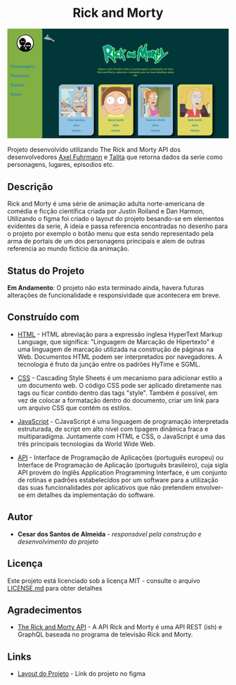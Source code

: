 <h1 align="center"> Rick and Morty </h1>

<p align="center">
    <img src="img/resultado.png" alt="imagem-site" width="600" height="auto">
</p>


Projeto desenvolvido utilizando The Rick and Morty API dos desenvolvedores [Axel Fuhrmann](https://axelfuhrmann.com/) e [Talita](https://talitatraveler.com/) que retorna dados da serie como personagens, lugares, episodios etc.

## Descrição

Rick and Morty é uma série de animação adulta norte-americana de comédia e ficção científica criada por Justin Roiland e Dan Harmon,
Utilizando o figma foi criado o layout do projeto besando-se em elementos evidentes da serie, A ideia e passa referencia encontradas no desenho para o projeto por exemplo o botão menu que esta sendo representado pela arma de portais de um dos personagens principais e alem de outras referencia ao mundo ficticio da animação.

## Status do Projeto

**Em Andamento**: O projeto não esta terminado ainda, havera futuras alterações de funcionalidade e responsividade que acontecera em breve.


## Construído com

* [HTML](https://www.w3schools.com/html/) - HTML abreviação para a expressão inglesa HyperText Markup Language, que significa: "Linguagem de Marcação de Hipertexto" é uma linguagem de marcação utilizada na construção de páginas na Web. Documentos HTML podem ser interpretados por navegadores. A tecnologia é fruto da junção entre os padrões HyTime e SGML.

* [CSS](https://www.w3schools.com/css/default.asp) - Cascading Style Sheets é um mecanismo para adicionar estilo a um documento web. O código CSS pode ser aplicado diretamente nas tags ou ficar contido dentro das tags "style". Também é possível, em vez de colocar a formatação dentro do documento, criar um link para um arquivo CSS que contém os estilos.

* [JavaScript](https://developer.mozilla.org/pt-BR/docs/Web/JavaScript) - CJavaScript é uma linguagem de programação interpretada estruturada, de script em alto nível com tipagem dinâmica fraca e multiparadigma. Juntamente com HTML e CSS, o JavaScript é uma das três principais tecnologias da World Wide Web.

* [API](https://www.w3schools.com/js/js_api_intro.asp) - Interface de Programação de Aplicações (português europeu) ou Interface de Programação de Aplicação (português brasileiro), cuja sigla API provém do Inglês Application Programming Interface, é um conjunto de rotinas e padrões estabelecidos por um software para a utilização das suas funcionalidades por aplicativos que não pretendem envolver-se em detalhes da implementação do software.


## Autor

* **Cesar dos Santos de Almeida** - *responsável pela construção e desenvolvimento do projeto*

## Licença
Este projeto está licenciado sob a licença MIT - consulte o arquivo  [LICENSE.md](LICENSE.md) para obter detalhes

## Agradecimentos

* [The Rick and Morty API](https://rickandmortyapi.com/) - A API Rick and Morty é uma API REST (ish) e GraphQL baseada no programa de televisão Rick and Morty.


## Links

* [Layout do Projeto](https://www.figma.com/file/ytZm9eqrx6VIrkWGnfc2j5/API-de-Rick-e-Morty?node-id=58%3A38) - Link do projeto no figma





